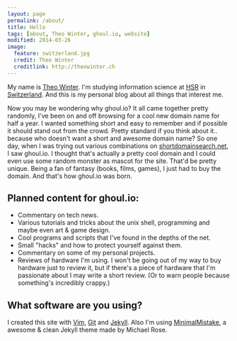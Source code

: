 ```yaml
---
layout: page
permalink: /about/
title: Hello
tags: [about, Theo Winter, ghoul.io, website]
modified: 2014-03-26
image:
  feature: switzerland.jpg
  credit: Theo Winter
  creditlink: http://theowinter.ch
---
```


My name is [Theo Winter](http://theowinter.ch). I'm studying information science at [HSR](http://www.hsr.ch) in [Switzerland](http://www.admin.ch/). And this is my personal blog about all things that interest me.

Now you may be wondering why ghoul.io? It all came together pretty randomly, I've been on and off browsing for a cool new domain name for half a year. I wanted something short and easy to remember and if possible it should stand out from the crowd. Pretty standard if you think about it.. because who doesn't want a short and awesome domain name? So one day, when I was trying out various combinations on [shortdomainsearch.net](http://shortdomainsearch.net/), I saw ghoul.io. I thought that's actually a pretty cool domain and I could even use some random monster as mascot for the site. That'd be pretty unique. Being a fan of fantasy (books, films, games), I just had to buy the domain. And that's how ghoul.io was born.

## Planned content for ghoul.io:

* Commentary on tech news.
* Various tutorials and tricks about the unix shell, programming and maybe even art & game design.
* Cool programs and scripts that I've found in the depths of the net.
* Small "hacks" and how to protect yourself against them.
* Commentary on some of my personal projects.
* Reviews of hardware I'm using. I won't be going out of my way to buy hardware just to review it, but if there's a piece of hardware that I'm passionate about I may write a short review. (Or to warn people because something's incredibly crappy.)

## What software are you using?
I created this site with [Vim](http://vim.sexy), [Git](http://git-scm.com/) and [Jekyll](http://jekyllrb.com/). Also I'm using [MinimalMistake](http://mademistakes.com/articles/minimal-mistakes-jekyll-theme/), a awesome & clean Jekyll theme made by Michael Rose.

